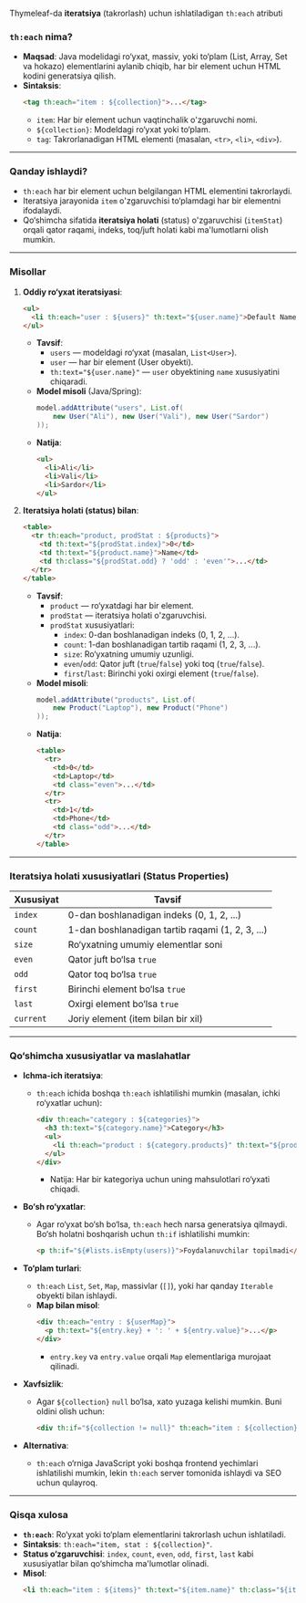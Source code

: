 Thymeleaf-da **iteratsiya** (takrorlash) uchun ishlatiladigan `th:each` atributi

### **`th:each` nima?**
- **Maqsad**: Java modelidagi ro‘yxat, massiv, yoki to‘plam (List, Array, Set va hokazo) elementlarini aylanib chiqib, har bir element uchun HTML kodini generatsiya qilish.
- **Sintaksis**:
  ```html
  <tag th:each="item : ${collection}">...</tag>
  ```
  - `item`: Har bir element uchun vaqtinchalik o'zgaruvchi nomi.
  - `${collection}`: Modeldagi ro‘yxat yoki to‘plam.
  - `tag`: Takrorlanadigan HTML elementi (masalan, `<tr>`, `<li>`, `<div>`).

---

### **Qanday ishlaydi?**
- `th:each` har bir element uchun belgilangan HTML elementini takrorlaydi.
- Iteratsiya jarayonida `item` o'zgaruvchisi to‘plamdagi har bir elementni ifodalaydi.
- Qo‘shimcha sifatida **iteratsiya holati** (status) o'zgaruvchisi (`itemStat`) orqali qator raqami, indeks, toq/juft holati kabi ma'lumotlarni olish mumkin.

---

### **Misollar**

1. **Oddiy ro‘yxat iteratsiyasi**:
   ```html
   <ul>
     <li th:each="user : ${users}" th:text="${user.name}">Default Name</li>
   </ul>
   ```
   - **Tavsif**:
     - `users` — modeldagi ro‘yxat (masalan, `List<User>`).
     - `user` — har bir element (User obyekti).
     - `th:text="${user.name}"` — `user` obyektining `name` xususiyatini chiqaradi.
   - **Model misoli** (Java/Spring):
     ```java
     model.addAttribute("users", List.of(
         new User("Ali"), new User("Vali"), new User("Sardor")
     ));
     ```
   - **Natija**:
     ```html
     <ul>
       <li>Ali</li>
       <li>Vali</li>
       <li>Sardor</li>
     </ul>
     ```

2. **Iteratsiya holati (status) bilan**:
   ```html
   <table>
     <tr th:each="product, prodStat : ${products}">
       <td th:text="${prodStat.index}">0</td>
       <td th:text="${product.name}">Name</td>
       <td th:class="${prodStat.odd} ? 'odd' : 'even'">...</td>
     </tr>
   </table>
   ```
   - **Tavsif**:
     - `product` — ro‘yxatdagi har bir element.
     - `prodStat` — iteratsiya holati o'zgaruvchisi.
     - `prodStat` xususiyatlari:
       - `index`: 0-dan boshlanadigan indeks (0, 1, 2, ...).
       - `count`: 1-dan boshlanadigan tartib raqami (1, 2, 3, ...).
       - `size`: Ro‘yxatning umumiy uzunligi.
       - `even`/`odd`: Qator juft (`true`/`false`) yoki toq (`true`/`false`).
       - `first`/`last`: Birinchi yoki oxirgi element (`true`/`false`).
   - **Model misoli**:
     ```java
     model.addAttribute("products", List.of(
         new Product("Laptop"), new Product("Phone")
     ));
     ```
   - **Natija**:
     ```html
     <table>
       <tr>
         <td>0</td>
         <td>Laptop</td>
         <td class="even">...</td>
       </tr>
       <tr>
         <td>1</td>
         <td>Phone</td>
         <td class="odd">...</td>
       </tr>
     </table>
     ```

---

### **Iteratsiya holati xususiyatlari (Status Properties)**
| Xususiyat | Tavsif |
|-----------|--------|
| `index`   | 0-dan boshlanadigan indeks (0, 1, 2, ...) |
| `count`   | 1-dan boshlanadigan tartib raqami (1, 2, 3, ...) |
| `size`    | Ro‘yxatning umumiy elementlar soni |
| `even`    | Qator juft bo‘lsa `true` |
| `odd`     | Qator toq bo‘lsa `true` |
| `first`   | Birinchi element bo‘lsa `true` |
| `last`    | Oxirgi element bo‘lsa `true` |
| `current` | Joriy element (item bilan bir xil) |

---

### **Qo‘shimcha xususiyatlar va maslahatlar**
- **Ichma-ich iteratsiya**:
  - `th:each` ichida boshqa `th:each` ishlatilishi mumkin (masalan, ichki ro‘yxatlar uchun):
    ```html
    <div th:each="category : ${categories}">
      <h3 th:text="${category.name}">Category</h3>
      <ul>
        <li th:each="product : ${category.products}" th:text="${product.name}">Product</li>
      </ul>
    </div>
    ```
    - Natija: Har bir kategoriya uchun uning mahsulotlari ro‘yxati chiqadi.

- **Bo‘sh ro‘yxatlar**:
  - Agar ro‘yxat bo‘sh bo‘lsa, `th:each` hech narsa generatsiya qilmaydi. Bo‘sh holatni boshqarish uchun `th:if` ishlatilishi mumkin:
    ```html
    <p th:if="${#lists.isEmpty(users)}">Foydalanuvchilar topilmadi</p>
    ```

- **To‘plam turlari**:
  - `th:each` `List`, `Set`, `Map`, massivlar (`[]`), yoki har qanday `Iterable` obyekti bilan ishlaydi.
  - **Map bilan misol**:
    ```html
    <div th:each="entry : ${userMap}">
      <p th:text="${entry.key} + ': ' + ${entry.value}">...</p>
    </div>
    ```
    - `entry.key` va `entry.value` orqali `Map` elementlariga murojaat qilinadi.

- **Xavfsizlik**:
  - Agar `${collection}` `null` bo‘lsa, xato yuzaga kelishi mumkin. Buni oldini olish uchun:
    ```html
    <div th:if="${collection != null}" th:each="item : ${collection}">...</div>
    ```

- **Alternativa**:
  - `th:each` o‘rniga JavaScript yoki boshqa frontend yechimlari ishlatilishi mumkin, lekin `th:each` server tomonida ishlaydi va SEO uchun qulayroq.

---

### **Qisqa xulosa**
- **`th:each`**: Ro‘yxat yoki to‘plam elementlarini takrorlash uchun ishlatiladi.
- **Sintaksis**: `th:each="item, stat : ${collection}"`.
- **Status o‘zgaruvchisi**: `index`, `count`, `even`, `odd`, `first`, `last` kabi xususiyatlar bilan qo‘shimcha ma'lumotlar olinadi.
- **Misol**:
  ```html
  <li th:each="item : ${items}" th:text="${item.name}" th:class="${itemStat.odd} ? 'odd' : 'even'">...</li>
  ```
